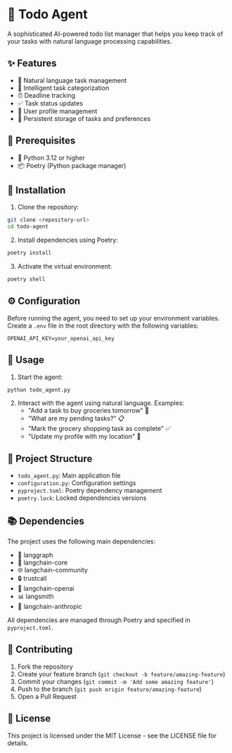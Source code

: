 # 📝 Todo Agent

A sophisticated AI-powered todo list manager that helps you keep track of your tasks with natural language processing capabilities.

## ✨ Features

- 🤖 Natural language task management
- 🧠 Intelligent task categorization
- ⏰ Deadline tracking
- ✅ Task status updates
- 👤 User profile management
- 💾 Persistent storage of tasks and preferences

## 🔧 Prerequisites

- 🐍 Python 3.12 or higher
- 📦 Poetry (Python package manager)

## 🚀 Installation

1. Clone the repository:
```bash
git clone <repository-url>
cd todo-agent
```

2. Install dependencies using Poetry:
```bash
poetry install
```

3. Activate the virtual environment:
```bash
poetry shell
```

## ⚙️ Configuration

Before running the agent, you need to set up your environment variables. Create a `.env` file in the root directory with the following variables:

```env
OPENAI_API_KEY=your_openai_api_key
```

## 📖 Usage

1. Start the agent:
```bash
python todo_agent.py
```

2. Interact with the agent using natural language. Examples:
   - "Add a task to buy groceries tomorrow" 🛒
   - "What are my pending tasks?" 📋
   - "Mark the grocery shopping task as complete" ✅
   - "Update my profile with my location" 📍

## 📁 Project Structure

- `todo_agent.py`: Main application file
- `configuration.py`: Configuration settings
- `pyproject.toml`: Poetry dependency management
- `poetry.lock`: Locked dependencies versions

## 📚 Dependencies

The project uses the following main dependencies:
- 🔄 langgraph
- 🔗 langchain-core
- 🌐 langchain-community
- 🔒 trustcall
- 🤖 langchain-openai
- 📊 langsmith
- 🧠 langchain-anthropic

All dependencies are managed through Poetry and specified in `pyproject.toml`.

## 🤝 Contributing

1. Fork the repository
2. Create your feature branch (`git checkout -b feature/amazing-feature`)
3. Commit your changes (`git commit -m 'Add some amazing feature'`)
4. Push to the branch (`git push origin feature/amazing-feature`)
5. Open a Pull Request

## 📄 License

This project is licensed under the MIT License - see the LICENSE file for details.
